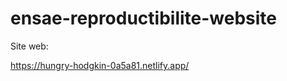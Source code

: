 # ensae-reproductibilite-website

<!-- badges: start -->
<!-- badges: end -->

Site web:

https://hungry-hodgkin-0a5a81.netlify.app/
